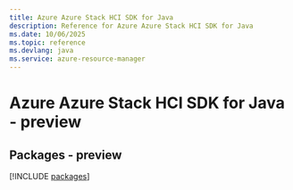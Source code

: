 ```yaml
---
title: Azure Azure Stack HCI SDK for Java
description: Reference for Azure Azure Stack HCI SDK for Java
ms.date: 10/06/2025
ms.topic: reference
ms.devlang: java
ms.service: azure-resource-manager
---
```

# Azure Azure Stack HCI SDK for Java - preview
## Packages - preview
[!INCLUDE [packages](azure-stack-hci-index.md)]